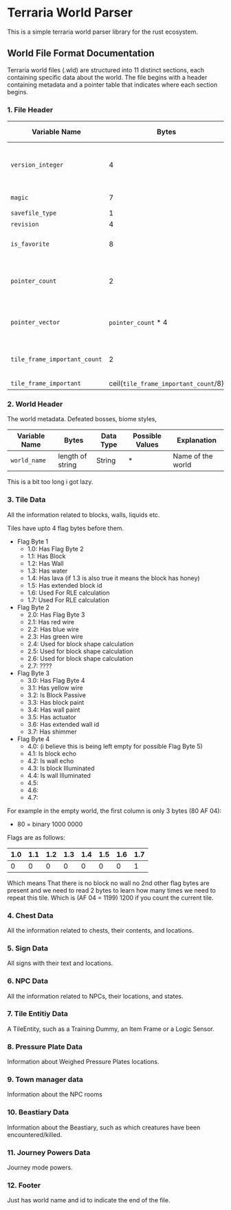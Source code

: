 # Terraria World Parser

This is a simple terraria world parser library for the rust ecosystem.

## World File Format Documentation

Terraria world files (.wld) are structured into 11 distinct sections, each containing specific data about the world. The file begins with a header containing metadata and a pointer table that indicates where each section begins.

### 1. File Header

| Variable Name | Bytes | Data Type | Possible Values | Explanation |
|---------------|-------|-----------|-----------------|-------------|
| `version_integer` | 4 | i32 | 279 (1.4.4.9), 278 (1.4.4.8), etc. | Terraria version number |
| `magic` | 7 | String |"relogic" | Magic string identifier |
| `savefile_type` | 1 | u8 | 0 | File type identifier |
| `revision` | 4 | u32 | 0 | Revision number |
| `is_favorite` | 8 | u64 | 0 or 1 | Whether world is marked as favorite (Why so big?) |
| `pointer_count` | 2 | u16 | 11 | Number of section pointers. This seems to be constant on all 1.4.4.9 worlds |
| `pointer_vector` | `pointer_count` * 4 | Vec\<u32> | Depends on the worlds contents | Vector of section pointers, a map for this file |
| `tile_frame_important_count` | 2 | i16 | ?? | Number of bits for the tile_frame_important vector |
| `tile_frame_important` | ceil(`tile_frame_important_count`/8) | Vec\<bool> | ?? | ?? |


### 2. World Header

The world metadata. Defeated bosses, biome styles,

| Variable Name | Bytes | Data Type | Possible Values | Explanation |
|---------------|-------|-----------|-----------------|-------------|
| `world_name` | length of string | String | * | Name of the world |

This is a bit too long i got lazy.

### 3. Tile Data

All the information related to blocks, walls, liquids etc.

Tiles have upto 4 flag bytes before them.

- Flag Byte 1
    - 1.0: Has Flag Byte 2
    - 1.1: Has Block
    - 1.2: Has Wall
    - 1.3: Has water
    - 1.4: Has lava (if 1.3 is also true it means the block has honey)
    - 1.5: Has extended block id
    - 1.6: Used For RLE calculation
    - 1.7: Used For RLE calculation
- Flag Byte 2
    - 2.0: Has Flag Byte 3
    - 2.1: Has red wire
    - 2.2: Has blue wire
    - 2.3: Has green wire
    - 2.4: Used for block shape calculation
    - 2.5: Used for block shape calculation
    - 2.6: Used for block shape calculation
    - 2.7: ????
- Flag Byte 3
    - 3.0: Has Flag Byte 4
    - 3.1: Has yellow wire
    - 3.2: Is Block Passive
    - 3.3: Has block paint
    - 3.4: Has wall paint
    - 3.5: Has actuator
    - 3.6: Has extended wall id
    - 3.7: Has shimmer
- Flag Byte 4
    - 4.0: (i believe this is being left empty for possible Flag Byte 5)
    - 4.1: Is block echo
    - 4.2: Is wall echo
    - 4.3: Is block Illuminated
    - 4.4: Is wall Illuminated
    - 4.5:
    - 4.6:
    - 4.7:


For example in the empty world, the first column is only 3 bytes (80 AF 04):

- 80 = binary 1000 0000

Flags are as follows:

| 1.0 | 1.1 | 1.2 | 1.3 | 1.4 | 1.5 | 1.6 | 1.7 |
|-----|-----|-----|-----|-----|-----|-----|-----|
|  0  |  0  |  0  |  0  |  0  |  0  |  0  |  1  |

Which means That there is no block no wall no 2nd other flag bytes are present and we need to read 2 bytes to learn how many times we need to repeat this tile. Which is (AF 04 = 1199) 1200 if you count the current tile. 


### 4. Chest Data

All the information related to chests, their contents, and locations.

### 5. Sign Data

All signs with their text and locations.

### 6. NPC Data

All the information related to NPCs, their locations, and states.

### 7. Tile Entitiy Data

A TileEntity, such as a Training Dummy, an Item Frame or a Logic Sensor.

### 8. Pressure Plate Data

Information about Weighed Pressure Plates locations.

### 9. Town manager data

Information about the NPC rooms

### 10. Beastiary Data

Information about the Beastiary, such as which creatures have been encountered/killed.

### 11. Journey Powers Data

Journey mode powers.

### 12. Footer

Just has world name and id to indicate the end of the file.
